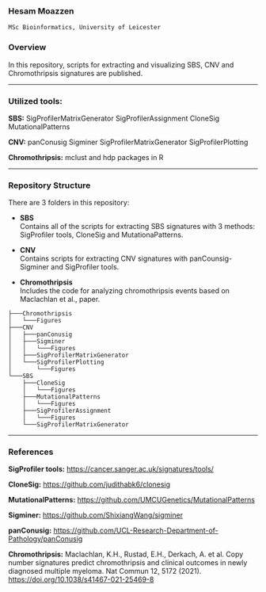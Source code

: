 ### **Hesam Moazzen**  

`MSc Bioinformatics, University of Leicester`


### Overview
In this repository, scripts for extracting and visualizing SBS, CNV and Chromothripsis signatures are published.

---

### Utilized tools:

**SBS:**
SigProfilerMatrixGenerator
SigProfilerAssignment
CloneSig
MutationalPatterns

**CNV:**
panConusig
Sigminer
SigProfilerMatrixGenerator
SigProfilerPlotting

**Chromothripsis:**
mclust and hdp packages in R

---

### Repository Structure

There are 3 folders in this repository:

- **SBS**  
  Contains all of the scripts for extracting SBS signatures with 3 methods: SigProfiler tools, CloneSig and MutationaPatterns.

- **CNV**  
  Contains scripts for extracting CNV signatures with panCounsig-Sigminer and SigProfiler tools.

- **Chromothripsis**  
  Includes the code for analyzing chromothripsis events based on Maclachlan et al., paper.

```
├───Chromothripsis
│   └───Figures
├───CNV
│   ├───panConusig
│   ├───Sigminer
│   │   └───Figures
│   ├───SigProfilerMatrixGenerator
│   └───SigProfilerPlotting
│       └───Figures
└───SBS
    ├───CloneSig
    │   └───Figures
    ├───MutationalPatterns
    │   └───Figures
    ├───SigProfilerAssignment
    │   └───Figures
    └───SigProfilerMatrixGenerator
```

---

### References

**SigProfiler tools:** https://cancer.sanger.ac.uk/signatures/tools/

**CloneSig:** https://github.com/judithabk6/clonesig

**MutationalPatterns:** https://github.com/UMCUGenetics/MutationalPatterns

**Sigminer:** https://github.com/ShixiangWang/sigminer

**panConusig:** https://github.com/UCL-Research-Department-of-Pathology/panConusig

**Chromothripsis:** Maclachlan, K.H., Rustad, E.H., Derkach, A. et al. Copy number signatures predict chromothripsis and clinical outcomes in newly diagnosed multiple myeloma. Nat Commun 12, 5172 (2021). https://doi.org/10.1038/s41467-021-25469-8
